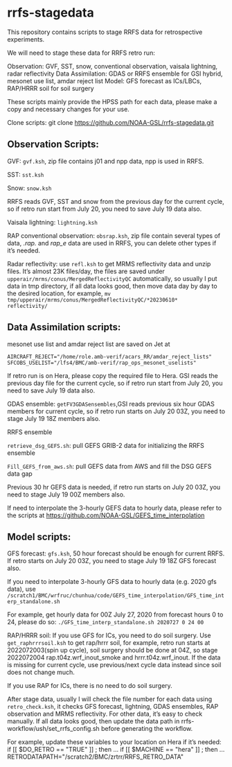 # rrfs-stagedata
This repository contains scripts to stage RRFS data for retrospective experiments.


We will need to stage these data for RRFS retro run: 

Observation: GVF, SST, snow,  conventional observation, vaisala lightning, radar reflectivity
Data Assimilation: GDAS or RRFS ensemble for GSI hybrid, mesonet use list, amdar reject list
Model: GFS forecast as ICs/LBCs, RAP/HRRR soil for soil surgery

These scripts mainly provide the HPSS path for each data, please make a copy and necessary changes for your use.


Clone scripts:
git clone https://github.com/NOAA-GSL/rrfs-stagedata.git



## Observation Scripts:

GVF: `gvf.ksh`, zip file contains j01 and npp data, npp is used in RRFS.

SST: `sst.ksh`

Snow: `snow.ksh`


RRFS reads GVF, SST and snow from the previous day for the current cycle, so if retro run start from July 20, you need to save July 19 data also.

Vaisala lightning: `lightning.ksh`

RAP conventional observation: `obsrap.ksh`,
zip file contain several types of data, *.rap.* and *rap_e* data are used in RRFS, you can delete other types if it’s needed.

Radar reflectivity: use `refl.ksh` to get MRMS reflectivity data and unzip files. It’s almost 23K files/day, the files are saved under `upperair/mrms/conus/MergedReflectivityQC` automatically, so usually I put data in tmp directory, if all data looks good, then  move data day by day to the desired location, for example, 
            `mv tmp/upperair/mrms/conus/MergedReflectivityQC/*20230610*   reflectivity/`
	

## Data Assimilation scripts:
                 
mesonet use list and amdar reject list are saved on Jet at
```
AIRCRAFT_REJECT="/home/role.amb-verif/acars_RR/amdar_reject_lists"
SFCOBS_USELIST="/lfs4/BMC/amb-verif/rap_ops_mesonet_uselists"
```
If retro run is on Hera, please copy the required file to Hera. GSI reads the previous day file for the current cycle, so if retro run start from July 20, you need to save July 19 data also.

GDAS ensemble: `getFV3GDASensembles`,GSI reads previous six hour GDAS members for current cycle, so if retro run starts on July 20 03Z, you need to stage July 19 18Z members also.
 
RRFS ensemble

`retrieve_dsg_GEFS.sh`: pull GEFS GRIB-2 data for initializing the RRFS ensemble

`Fill_GEFS_from_aws.sh`: pull GEFS data from AWS and fill the DSG GEFS data gap
            
Previous 30 hr GEFS data is needed,  if retro run starts on July 20 03Z, you need to stage July 19 00Z members also.
 
If need to interpolate the 3-hourly GEFS data to hourly data, please refer to the scripts at  https://github.com/NOAA-GSL/GEFS_time_interpolation


## Model scripts:

GFS forecast: `gfs.ksh`, 50 hour forecast should be enough for current RRFS. If retro starts on July 20 03Z, you need to stage July 19 18Z GFS forecast also. 

If you need to interpolate 3-hourly GFS data to hourly data (e.g. 2020 gfs data), use `/scratch1/BMC/wrfruc/chunhua/code/GEFS_time_interpolation/GFS_time_interp_standalone.sh`
 
For example, get hourly data for 00Z July 27, 2020 from forecast hours 0 to 24, please do so:
`./GFS_time_interp_standalone.sh 2020727 0 24 00`

RAP/HRRR soil: 
If you use GFS for ICs, you need to do soil surgery. Use `get_raphrrrsoil.ksh` to get rap/hrrr soil, for example, retro run starts at 2022072003(spin up cycle), soil surgery should be done at 04Z, so stage 2022072004 rap.t04z.wrf_inout_smoke and hrrr.t04z.wrf_inout. If the data is missing for current cycle, use previous/next cycle data instead since soil does not change much.
 
If you use RAP for ICs, there is no need to do soil surgery.


After stage data, usually I will check the file number for each data using `retro_check.ksh`, it checks GFS forecast, lightning, GDAS ensembles, RAP observation and MRMS reflectivity. For other data, it’s easy to check manually. If all data looks good, then update the data path in rrfs-workflow/ush/set_rrfs_config.sh before generating the workflow.

For example, update these variables to your location on Hera if it’s needed:
if [[ $DO_RETRO == "TRUE" ]] ; then
…
if [[ $MACHINE == "hera" ]] ; then
…     
    RETRODATAPATH="/scratch2/BMC/zrtrr/RRFS_RETRO_DATA"

